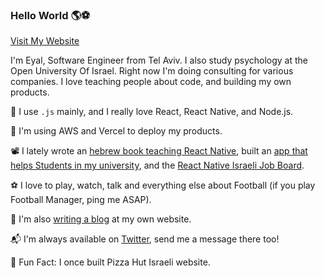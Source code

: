 ### Hello World 🌎⚽


[Visit My Website](https://coheneyal.com)

I'm Eyal, Software Engineer from Tel Aviv. I also study psychology at the Open University Of Israel.
Right now I'm doing consulting for various companies.
I love teaching people about code, and building my own products.

🔭 I use `.js` mainly, and I really love React, React Native, and Node.js.

📕 I'm using AWS and Vercel to deploy my products.

📽️ I lately wrote an [hebrew book teaching React Native](https://gumroad.com/l/zero-to-app-react-native/), built an [app that helps Students in my university](https://kvozut.co.il), and the [React Native Israeli Job Board](reactnative.co.il).

⚽ I love to play, watch, talk and everything else about Football (if you play Football Manager, ping me ASAP).

💬 I'm also [writing a blog](https://coheneyal.com) at my own website.

📬 I'm always available on [Twitter](https://twitter.com/coheneyal4), send me a message there too!

🍕 Fun Fact: I once built Pizza Hut Israeli website.
